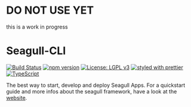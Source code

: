 # DO NOT USE YET

this is a work in progress

# Seagull-CLI

[![Build Status](https://travis-ci.org/seagull-js/seagull-cli.svg?branch=master)](https://travis-ci.org/seagull-js/seagull-cli)
[![npm version](https://badge.fury.io/js/%40seagull-js%2Fseagull-cli.svg)](https://badge.fury.io/js/%40seagull-js%2Fseagull-cli)
[![License: LGPL v3](https://img.shields.io/badge/License-LGPL%20v3-blue.svg)](http://www.gnu.org/licenses/lgpl-3.0)
[![styled with prettier](https://img.shields.io/badge/styled_with-prettier-ff69b4.svg)](https://github.com/prettier/prettier)
[![TypeScript](https://badges.frapsoft.com/typescript/code/typescript.svg?v=101)](https://github.com/ellerbrock/typescript-badges/)

The best way to start, develop and deploy Seagull Apps. For a quickstart guide
and more infos about the seagull framework, have a look at the
[website](https://seagull-js.github.io).
